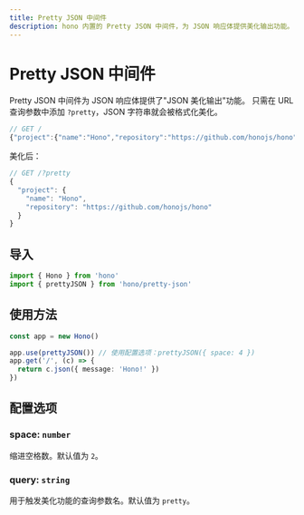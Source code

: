 ```yaml
---
title: Pretty JSON 中间件
description: hono 内置的 Pretty JSON 中间件，为 JSON 响应体提供美化输出功能。
---
```


# Pretty JSON 中间件

Pretty JSON 中间件为 JSON 响应体提供了"JSON 美化输出"功能。
只需在 URL 查询参数中添加 `?pretty`，JSON 字符串就会被格式化美化。

```js
// GET /
{"project":{"name":"Hono","repository":"https://github.com/honojs/hono"}}
```

美化后：

```js
// GET /?pretty
{
  "project": {
    "name": "Hono",
    "repository": "https://github.com/honojs/hono"
  }
}
```

## 导入

```ts
import { Hono } from 'hono'
import { prettyJSON } from 'hono/pretty-json'
```

## 使用方法

```ts
const app = new Hono()

app.use(prettyJSON()) // 使用配置选项：prettyJSON({ space: 4 })
app.get('/', (c) => {
  return c.json({ message: 'Hono!' })
})
```

## 配置选项

### <Badge type="info" text="可选" /> space: `number`

缩进空格数。默认值为 `2`。

### <Badge type="info" text="可选" /> query: `string`

用于触发美化功能的查询参数名。默认值为 `pretty`。
